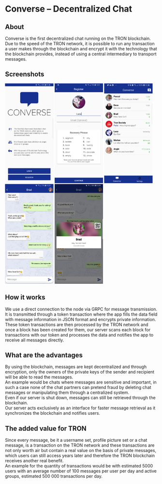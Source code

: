 # Converse – Decentralized Chat

## About
Converse is the first decentralized chat running on the TRON blockchain.  
Due to the speed of the TRON network, it is possible to run any transaction a user makes through the blockchain and encrypt it with the technology that the blockchain provides, instead of using a central intermediary to transport messages.

## Screenshots
<img src="https://raw.githubusercontent.com/Dryec/converse-xf/master/screenshots/welcome_page.jpg" width="160"> <img src="https://raw.githubusercontent.com/Dryec/converse-xf/master/screenshots/register_page.jpg" width="160"> <img src="https://raw.githubusercontent.com/Dryec/converse-xf/master/screenshots/chat_overview_page.jpg" width="160"> <img src="https://raw.githubusercontent.com/Dryec/converse-xf/master/screenshots/chat_page.jpg" width="160"> <img src="https://raw.githubusercontent.com/Dryec/converse-xf/master/screenshots/user_info_popup.jpg" width="160">

## How it works
We use a direct connection to the node via GRPC for message transmission. It is transmitted through a token transaction where the app fills the data field with message information in JSON format and encrypts private information.  
These token transactions are then processed by the TRON network and once a block has been created for them, our server scans each block for transactions with our token and processes the data and notifies the app to receive all messages directly.

## What are the advantages
By using the blockchain, messages are kept decentralized and through encryption, only the owners of the private keys of the sender and recipient will be able to read the messages.  
An example would be chats where messages are sensitive and important, in such a case none of the chat partners can pretend fraud by deleting chat messages or manipulating them through a centralized system.  
Even if our server is shut down, messages can still be retrieved through the blockchain.  
Our server acts exclusively as an interface for faster message retrieval as it synchronizes the blockchain and notifies users.

## The added value for TRON
Since every message, be it a username set, profile picture set or a chat message, is a transaction on the TRON network and these transactions are not only worth air but contain a real value on the basis of private messages, which users can still access years later and therefore the TRON blockchain receives another real benefit.  
An example for the quantity of transactions would be with estimated 5000 users with an average number of 100 messages per user per day and active groups, estimated 500 000 transactions per day.
